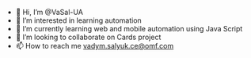 - 👋 Hi, I’m @VaSal-UA
- 👀 I’m interested in learning automation
- 🌱 I’m currently learning web and mobile automation using Java Script
- 💞️ I’m looking to collaborate on Cards project
- 📫 How to reach me vadym.salyuk.ce@omf.com

<!---
VaSal-UA/VaSal-UA is a ✨ special ✨ repository because its `README.md` (this file) appears on your GitHub profile.
You can click the Preview link to take a look at your changes.
--->
